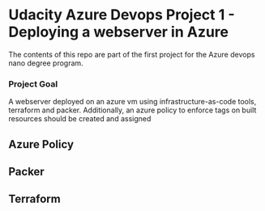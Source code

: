# Udacity Azure Devops Project 1 - Deploying a webserver in Azure

The contents of this repo are part of the first project for the Azure devops nano degree program.
### Project Goal ###
A webserver deployed on an azure vm using infrastructure-as-code tools, terraform and packer. Additionally, an azure policy to enforce tags on built resources should be created and assigned 
## Azure Policy ##

## Packer ##

## Terraform ##



